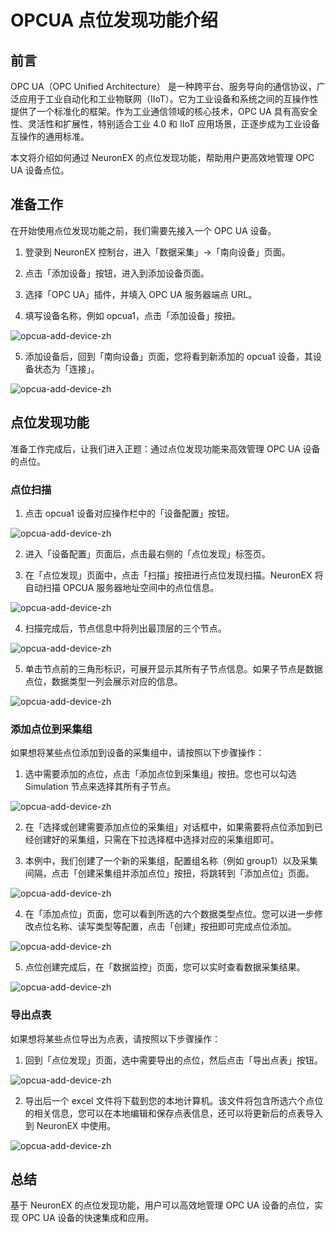 # OPCUA 点位发现功能介绍

## 前言

OPC UA（OPC Unified Architecture） 是一种跨平台、服务导向的通信协议，广泛应用于工业自动化和工业物联网（IIoT）。它为工业设备和系统之间的互操作性提供了一个标准化的框架。作为工业通信领域的核心技术，OPC UA 具有高安全性、灵活性和扩展性，特别适合工业 4.0 和 IIoT 应用场景，正逐步成为工业设备互操作的通用标准。

本文将介绍如何通过 NeuronEX 的点位发现功能，帮助用户更高效地管理 OPC UA 设备点位。

## 准备工作

在开始使用点位发现功能之前，我们需要先接入一个 OPC UA 设备。

1. 登录到 NeuronEX 控制台，进入「数据采集」->「南向设备」页面。

2. 点击「添加设备」按钮，进入到添加设备页面。

3. 选择「OPC UA」插件，并填入 OPC UA 服务器端点 URL。

4. 填写设备名称，例如 opcua1，点击「添加设备」按扭。

![opcua-add-device-zh](./_assets/opcua-add-device-zh.png)

5. 添加设备后，回到「南向设备」页面，您将看到新添加的 opcua1 设备，其设备状态为「连接」。

![opcua-add-device-zh](./_assets/opcua-add-device-2-zh.png)

## 点位发现功能

准备工作完成后，让我们进入正题：通过点位发现功能来高效管理 OPC UA 设备的点位。

### 点位扫描

1. 点击 opcua1 设备对应操作栏中的「设备配置」按钮。

![opcua-add-device-zh](./_assets/opcua-browser1-zh.png)

2. 进入「设备配置」页面后，点击最右侧的「点位发现」标签页。

3. 在「点位发现」页面中，点击「扫描」按扭进行点位发现扫描。NeuronEX 将自动扫描 OPCUA 服务器地址空间中的点位信息。

![opcua-add-device-zh](./_assets/opcua-browser2-zh.png)

4. 扫描完成后，节点信息中将列出最顶层的三个节点。

![opcua-add-device-zh](./_assets/opcua-browser3-zh.png)

5. 单击节点前的三角形标识，可展开显示其所有子节点信息。如果子节点是数据点位，数据类型一列会展示对应的信息。

![opcua-add-device-zh](./_assets/opcua-browser4-zh.png)

### 添加点位到采集组

如果想将某些点位添加到设备的采集组中，请按照以下步骤操作：

1. 选中需要添加的点位，点击「添加点位到采集组」按扭。您也可以勾选 Simulation 节点来选择其所有子节点。

![opcua-add-device-zh](./_assets/opcua-browser5-zh.png)

2. 在「选择或创建需要添加点位的采集组」对话框中，如果需要将点位添加到已经创建好的采集组，只需在下拉选择框中选择对应的采集组即可。

3. 本例中，我们创建了一个新的采集组，配置组名称（例如 group1）以及采集间隔，点击「创建采集组并添加点位」按扭，将跳转到「添加点位」页面。

![opcua-add-device-zh](./_assets/opcua-browser6-zh.png)

4. 在「添加点位」页面，您可以看到所选的六个数据类型点位。您可以进一步修改点位名称、读写类型等配置，点击「创建」按扭即可完成点位添加。

![opcua-add-device-zh](./_assets/opcua-browser7-zh.png)

5. 点位创建完成后，在「数据监控」页面，您可以实时查看数据采集结果。

![opcua-add-device-zh](./_assets/opcua-browser8-zh.png)

### 导出点表

如果想将某些点位导出为点表，请按照以下步骤操作：

1. 回到「点位发现」页面，选中需要导出的点位，然后点击「导出点表」按钮。

![opcua-add-device-zh](./_assets/opcua-browser9-zh.png)

2. 导出后一个 excel 文件将下载到您的本地计算机。该文件将包含所选六个点位的相关信息，您可以在本地编辑和保存点表信息，还可以将更新后的点表导入到 NeuronEX 中使用。

![opcua-add-device-zh](./_assets/opcua-browser10-zh.png)

## 总结

基于 NeuronEX 的点位发现功能，用户可以高效地管理 OPC UA 设备的点位，实现 OPC UA 设备的快速集成和应用。